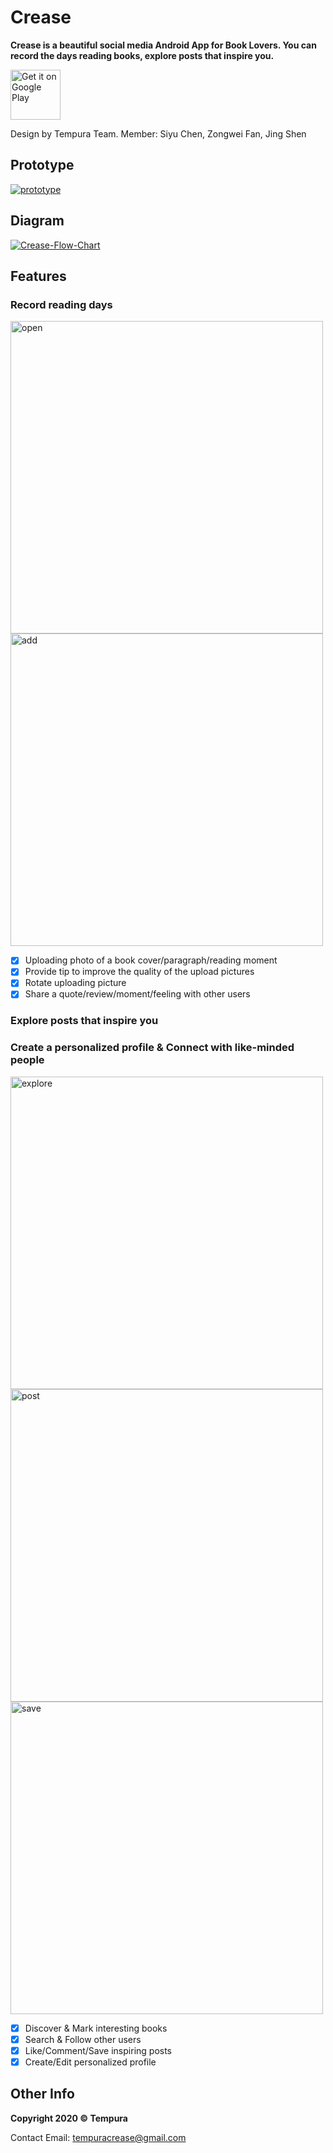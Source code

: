 # Crease

**Crease is a beautiful social media Android App for Book Lovers. You can record the days reading books, explore posts that inspire you.**

[<img src="https://play.google.com/intl/en_us/badges/images/generic/en_badge_web_generic.png" alt="Get it on Google Play" height="80" />](https://play.google.com/store/apps/details?id=neu.edu.crease)

Design by Tempura Team.
Member: Siyu Chen, Zongwei Fan, Jing Shen

## Prototype
<a href="https://ibb.co/DK9SCPq"><img src="https://i.ibb.co/XJ7vsfw/prototype.png" alt="prototype" border="0"></a>

## Diagram
<a href="https://ibb.co/5jhvSFY"><img src="https://i.ibb.co/hdFH4fX/Crease-Flow-Chart.png" alt="Crease-Flow-Chart" border="0"></a>

## Features

### Record reading days

<a href="https://ibb.co/GkTgZzZ"><img src="https://i.ibb.co/BjN8h0h/open.png" alt="open" border="0" height="500"></a><a href="https://ibb.co/J3V09zN"><img src="https://i.ibb.co/CPgNfnq/add.png" alt="add" border="0" height="500"></a>

- [x] Uploading photo of a book cover/paragraph/reading moment
- [x] Provide tip to improve the quality of the upload pictures
- [x] Rotate uploading picture
- [x] Share a quote/review/moment/feeling with other users 

### Explore posts that inspire you
### Create a personalized profile & Connect with like-minded people

<a href="https://ibb.co/Zc9TFFw"><img src="https://i.ibb.co/XFHJKKd/explore.png" alt="explore" border="0" height="500"></a><a href="https://ibb.co/g794XyG"><img src="https://i.ibb.co/YWQ0K26/post.png" alt="post" border="0" height="500"></a><a href="https://ibb.co/bvvfZrS"><img src="https://i.ibb.co/T00CSHV/save.png" alt="save" border="0" height="500"></a>

- [x] Discover & Mark interesting books
- [x] Search & Follow other users
- [x] Like/Comment/Save inspiring posts
- [x] Create/Edit personalized profile

## Other Info
**Copyright 2020 © Tempura**

Contact Email: tempuracrease@gmail.com
